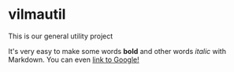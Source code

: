 # vilmautil
This is our general utility project

It's very easy to make some words **bold** and other words *italic* with Markdown. You can even [link to Google!](http://google.com)

